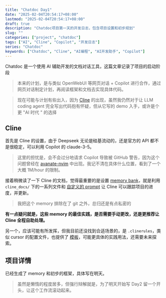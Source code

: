 ```yaml
---
title: "Chatdoc Day1"
date: "2025-02-04T20:54:17+08:00"
lastmod: "2025-02-04T20:54:17+08:00"
draft: true
description: "Chatdoc项目第一天的开发日志，包含项目设置和初步规划"
slug: ""
categories: ["project", "chatdoc"]
tags: ["AI", "Cline", "Copilot", "开发日志"]
series: "Chatdoc"
keywords: ["Chatdoc", "Cline", "AI编程", "AI开发助手", "Copilot"]
---
```


Chatdoc 是一个使用 AI 辅助开发的文档对话工具，这篇文章记录了项目的启动阶段

<!--more-->

> 本来的计划，是与类似 OpenWebUI 等网页对话 + Copilot 进行合作，通过网页对话制定计划，再阅读框架和文档去实现具体代码。

> 现在可能与计划有些出入，因为 [Cline](https://github.com/cline/cline) 的出现，虽然我仍然对于让 LLM coding agent 完全写出代码抱有怀疑，但从它写的 demo 入手，或许是个更 "AI 时代 " 的选择

## Cline

首先是 Cline 的设置，由于 Deepseek 无论是硅基流动的，还是官方的 API 都不是很稳定，可以利用 Copilot 的 claude-3-5。

> 这里的担忧是，会不会过分地请求 Copilot 导致被 GitHub 警告，因为这个问题曾经在 [avanate-nvim](https://github.com/yetone/avante.nvim) 中出现。我记不清在具体什么位置，看到了一个大概 1M/hour 的限制。

接着稍微读了一下 Cline 的文档，觉得最重要的是设置 [memory bank](https://docs.cline.bot/improving-your-prompting-skills/custom-instructions-library/cline-memory-bank)，就是利用 `cline_docs/` 下的一系列文件和 [自定义的 prompt](https://docs.cline.bot/improving-your-prompting-skills/custom-instructions-library/cline-memory-bank#id-4.-custom-instructions) 让 Cline 可以跟踪项目的进度，并更新。

> 我把这个 memory 排除在了 git 之外，总归还是有点私密的

**有一点疑问就是，这些 memory 的最佳实践，是否需要手动更改，还是更推荐让 Cline 全程自助处理。**

另一个，应该可能有所发挥，但我目前还没找到合适场景的，是 `.clinerules`，类似 cursor 的配置文件，也提供了 [模板](https://docs.cline.bot/getting-started/getting-started-new-coders/our-favorite-tech-stack#clinerules-template)，可能更具体的实践用法，还需要未来探索。

## 项目详情

已经生成了 memory 和初步的框架，具体写在明天。

> 虽然是懒惰的程度居多，但强行辩解就是，为了明天开始写 Day2 留一个开头，让这个工作流滚动起来。

